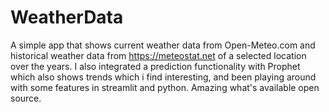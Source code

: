 # WeatherData
A simple app that shows current weather data from Open-Meteo.com and historical weather data from https://meteostat.net of a selected location over the years.
I also integrated a prediction functionality with Prophet which also shows trends which i find interesting, and been playing around with some features in streamlit and python. Amazing what's available open source.
